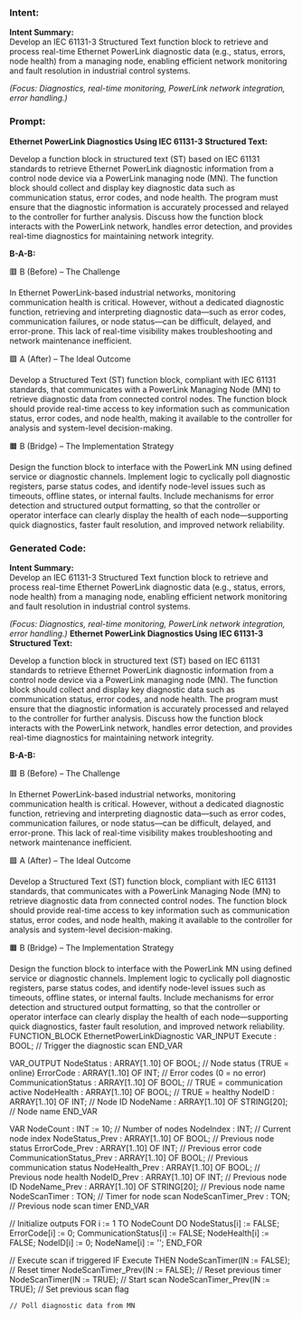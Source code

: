 ### Intent:
**Intent Summary:**  
Develop an IEC 61131-3 Structured Text function block to retrieve and process real-time Ethernet PowerLink diagnostic data (e.g., status, errors, node health) from a managing node, enabling efficient network monitoring and fault resolution in industrial control systems.  

*(Focus: Diagnostics, real-time monitoring, PowerLink network integration, error handling.)*

### Prompt:
**Ethernet PowerLink Diagnostics Using IEC 61131-3 Structured Text:**

Develop a function block in structured text (ST) based on IEC 61131 standards to retrieve Ethernet PowerLink diagnostic information from a control node device via a PowerLink managing node (MN). The function block should collect and display key diagnostic data such as communication status, error codes, and node health. The program must ensure that the diagnostic information is accurately processed and relayed to the controller for further analysis. Discuss how the function block interacts with the PowerLink network, handles error detection, and provides real-time diagnostics for maintaining network integrity.

**B-A-B:**

🟥 B (Before) – The Challenge

In Ethernet PowerLink-based industrial networks, monitoring communication health is critical. However, without a dedicated diagnostic function, retrieving and interpreting diagnostic data—such as error codes, communication failures, or node status—can be difficult, delayed, and error-prone. This lack of real-time visibility makes troubleshooting and network maintenance inefficient.

🟩 A (After) – The Ideal Outcome

Develop a Structured Text (ST) function block, compliant with IEC 61131 standards, that communicates with a PowerLink Managing Node (MN) to retrieve diagnostic data from connected control nodes. The function block should provide real-time access to key information such as communication status, error codes, and node health, making it available to the controller for analysis and system-level decision-making.

🟧 B (Bridge) – The Implementation Strategy

Design the function block to interface with the PowerLink MN using defined service or diagnostic channels. Implement logic to cyclically poll diagnostic registers, parse status codes, and identify node-level issues such as timeouts, offline states, or internal faults. Include mechanisms for error detection and structured output formatting, so that the controller or operator interface can clearly display the health of each node—supporting quick diagnostics, faster fault resolution, and improved network reliability.

### Generated Code:
**Intent Summary:**  
Develop an IEC 61131-3 Structured Text function block to retrieve and process real-time Ethernet PowerLink diagnostic data (e.g., status, errors, node health) from a managing node, enabling efficient network monitoring and fault resolution in industrial control systems.  

*(Focus: Diagnostics, real-time monitoring, PowerLink network integration, error handling.)*
**Ethernet PowerLink Diagnostics Using IEC 61131-3 Structured Text:**

Develop a function block in structured text (ST) based on IEC 61131 standards to retrieve Ethernet PowerLink diagnostic information from a control node device via a PowerLink managing node (MN). The function block should collect and display key diagnostic data such as communication status, error codes, and node health. The program must ensure that the diagnostic information is accurately processed and relayed to the controller for further analysis. Discuss how the function block interacts with the PowerLink network, handles error detection, and provides real-time diagnostics for maintaining network integrity.

**B-A-B:**

🟥 B (Before) – The Challenge

In Ethernet PowerLink-based industrial networks, monitoring communication health is critical. However, without a dedicated diagnostic function, retrieving and interpreting diagnostic data—such as error codes, communication failures, or node status—can be difficult, delayed, and error-prone. This lack of real-time visibility makes troubleshooting and network maintenance inefficient.

🟩 A (After) – The Ideal Outcome

Develop a Structured Text (ST) function block, compliant with IEC 61131 standards, that communicates with a PowerLink Managing Node (MN) to retrieve diagnostic data from connected control nodes. The function block should provide real-time access to key information such as communication status, error codes, and node health, making it available to the controller for analysis and system-level decision-making.

🟧 B (Bridge) – The Implementation Strategy

Design the function block to interface with the PowerLink MN using defined service or diagnostic channels. Implement logic to cyclically poll diagnostic registers, parse status codes, and identify node-level issues such as timeouts, offline states, or internal faults. Include mechanisms for error detection and structured output formatting, so that the controller or operator interface can clearly display the health of each node—supporting quick diagnostics, faster fault resolution, and improved network reliability.
FUNCTION_BLOCK EthernetPowerLinkDiagnostic
VAR_INPUT
    Execute : BOOL; // Trigger the diagnostic scan
END_VAR

VAR_OUTPUT
    NodeStatus : ARRAY[1..10] OF BOOL; // Node status (TRUE = online)
    ErrorCode : ARRAY[1..10] OF INT; // Error codes (0 = no error)
    CommunicationStatus : ARRAY[1..10] OF BOOL; // TRUE = communication active
    NodeHealth : ARRAY[1..10] OF BOOL; // TRUE = healthy
    NodeID : ARRAY[1..10] OF INT; // Node ID
    NodeName : ARRAY[1..10] OF STRING[20]; // Node name
END_VAR

VAR
    NodeCount : INT := 10; // Number of nodes
    NodeIndex : INT; // Current node index
    NodeStatus_Prev : ARRAY[1..10] OF BOOL; // Previous node status
    ErrorCode_Prev : ARRAY[1..10] OF INT; // Previous error code
    CommunicationStatus_Prev : ARRAY[1..10] OF BOOL; // Previous communication status
    NodeHealth_Prev : ARRAY[1..10] OF BOOL; // Previous node health
    NodeID_Prev : ARRAY[1..10] OF INT; // Previous node ID
    NodeName_Prev : ARRAY[1..10] OF STRING[20]; // Previous node name
    NodeScanTimer : TON; // Timer for node scan
    NodeScanTimer_Prev : TON; // Previous node scan timer
END_VAR

// Initialize outputs
FOR i := 1 TO NodeCount DO
    NodeStatus[i] := FALSE;
    ErrorCode[i] := 0;
    CommunicationStatus[i] := FALSE;
    NodeHealth[i] := FALSE;
    NodeID[i] := 0;
    NodeName[i] := '';
END_FOR

// Execute scan if triggered
IF Execute THEN
    NodeScanTimer(IN := FALSE); // Reset timer
    NodeScanTimer_Prev(IN := FALSE); // Reset previous timer
    NodeScanTimer(IN := TRUE); // Start scan
    NodeScanTimer_Prev(IN := TRUE); // Set previous scan flag

    // Poll diagnostic data from MN

